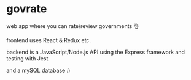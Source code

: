 # govrate

web app where you can rate/review governments 👌

frontend uses React & Redux etc.

backend is a JavaScript/Node.js API using the Express framework and testing with Jest

and a mySQL database :)
